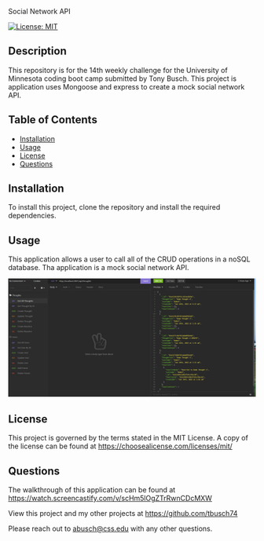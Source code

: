 Social Network API

  [![License: MIT](https://img.shields.io/badge/License-MIT-yellow.svg)](https://opensource.org/licenses/MIT)

  ## Description

  This repository is for the 14th weekly challenge for the University of Minnesota coding boot camp submitted by Tony Busch. This project is application uses Mongoose and express to create a mock social network API.

  ## Table of Contents
  
  * [Installation](#installation)
  * [Usage](#usage)
  * [License](#license)
  * [Questions](#questions)
  
  ## Installation

  To install this project, clone the repository and install the required dependencies.
  
  ## Usage

  This application allows a user to call all of the CRUD operations in a noSQL database. Tha application is a mock social network API.
  
  ![Social Network API Screenshot](/public/assets/screenshot.JPG)

  
  ## License

  This project is governed by the terms stated in the MIT License. A copy of the license can be found at https://choosealicense.com/licenses/mit/
  
  ## Questions

  The walkthrough of this application can be found at https://watch.screencastify.com/v/scHm5lOgZTrRwnCDcMXW

  View this project and my other projects at <https://github.com/tbusch74>

  Please reach out to <abusch@css.edu> with any other questions.
